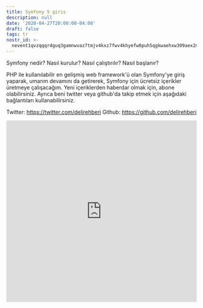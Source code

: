 ```yaml
---
title: Symfony 5 giris
description: null
date: '2020-04-27T20:00:00-04:00'
draft: false
tags: tr
nostr_id: >-
  nevent1qvzqqqr4guq3gamnwvaz7tmjv4kxz7fwv4khyefw0puh5qgkwaehxw309aex2mrp0yhxummnw3ezucnpdejqz9rhwden5te0wfjkccte9ejxzmt4wvhxjmcprpmhxue69uhhyetvv9ujuumwdae8gtnnda3kjctvqyxhwumn8ghj7mn0wvhxcmmvqyt8wumn8ghj7un9d3shjtnswf5k6ctv9ehx2aqppamhxue69uhkummnw3ezumt0d5q3vamnwvaz7tmjv4kxz7fwdehhxtnnda3kjctvqyd8wumn8ghj7ctjw35kxmr9wvhxcctev4erxtnwv4mhxqg7waehxw309akkcuewv94kgetwd9azuetyw5h8gu30dehhxarjqqsq8w6wu6t09lha6kr3nwpdvgve8t6nh0fp4n4r5lypfd0d8p26utsj0079c
---
```



Symfony nedir? Nasıl kurulur? Nasıl çalıştırılır? Nasıl başlanır?

PHP ile kullanılabilir en gelişmiş web framework'ü olan Symfony'ye giriş yaparak, umarım devamını da getirerek, Symfony için ücretsiz içerikler üretmeye çalışacağım. Yeni içeriklerden haberdar olmak için, abone olabilirsiniz. Ayrıca beni twitter veya github'da takip etmek için aşağıdaki bağlantıları kullanabilirsiniz.  
<!--more-->
Twitter: https://twitter.com/delirehberi
Github: https://github.com/delirehberi 

<iframe width="100%" style="width:100%" height="480" src="https://www.youtube.com/embed/L_sb1Is-TVc" frameborder="0" allow="accelerometer; autoplay; encrypted-media; gyroscope; picture-in-picture" allowfullscreen></iframe>
 

